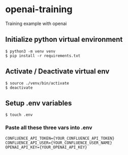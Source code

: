 # openai-training
Training example with openai

## Initialize python virtual environment

    $ python3 -m venv venv
    $ pip install -r requirements.txt

## Activate / Deactivate virtual env

    $ source ./venv/bin/activate
    $ deactivate

## Setup .env variables

    $ touch .env

### Paste all these three vars into .env

    CONFLUENCE_API_TOKEN={YOUR_CONFLUENCE_API_TOKEN}
    CONFLUENCE_API_USER={YOUR_CONFLUENCE_USER_NAME}
    OPENAI_API_KEY={YOUR_OPENAI_API_KEY}
